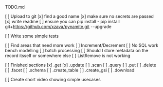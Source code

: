 TODO.md


[ ] Upload to git 
	[x] find a good name
	[x] make sure no secrets are passed
	[x] write readme
	[ ] ensure you can pip install - pip install git+https://github.com/xzava/pynamite.git --upgrade

[ ] Write some simple tests

[ ] Find areas that need more work
	[ ] Increment/Decrement
	[ ] No SQL work bench modelling
	[ ] batch processing
	[ ] Should I store metadata on the record itsself or somewhere else
	[ ] ListRemove is not working

[ ] Finished sections
	[x] .get
	[x] .update
	[ ] .scan
	[ ] .query
	[ ] .put
	[ ] .delete
	[ ] .facet
	[ ] .schema
	[ ] .create_table
	[ ] .create_gsi
	[ ] .download


[ ] Create short video showing simple usecases 
